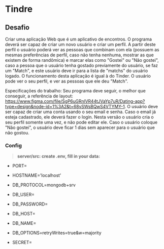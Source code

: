 # Tindre


## Desafio

Criar uma aplicação Web que é um aplicativo de encontros. O programa deverá ser capaz de criar um novo usuário e criar um perfil. A partir deste perfil o usuário poderá ver as pessoas que combinam com ela (possuem as mesmas preferências de perfil, caso não tenha nenhuma, mostrar as que existem de forma randômica) e marcar elas como "Gostei" ou "Não gostei", caso a pessoa que o usuário tenha gostado previamente do usuário, se faz um "Match", e este usuário deve ir para a lista de "matchs" do usuário logado. O funcionamento desta aplicação é igual à do Tinder. O usuário pode ver o seu perfil, e ver as pessoas que ele deu "Match". 

Especificações do trabalho:
Seu programa deve seguir, o melhor que conseguir, a referência de layout: https://www.figma.com/file/SgP6uGRnlVR44tJVaYp7uR/Dating-app?type=design&node-id=1%3A2&t=68vSWsBQwS4VTYMY-1.
O usuário deve ser capaz de criar uma conta usando o seu email e senha. Caso o email já esteja cadastrado, ele deverá fazer o login.
Nesta versão o usuário cria o seu perfil somente uma vez, e não pode editar ele.
Caso o usuário coloque "Não gostei", o usuário deve ficar 1 dias sem aparecer para o usuário que não gostou.

### Config

> **server/src: create .env, fill in your data:**
- PORT=
- HOSTNAME='localhost'

- DB_PROTOCOL=mongodb+srv
- DB_USER=
- DB_PASSWORD=
- DB_HOST=
- DB_NAME=
- DB_OPTIONS=retryWrites=true&w=majority

- SECRET=